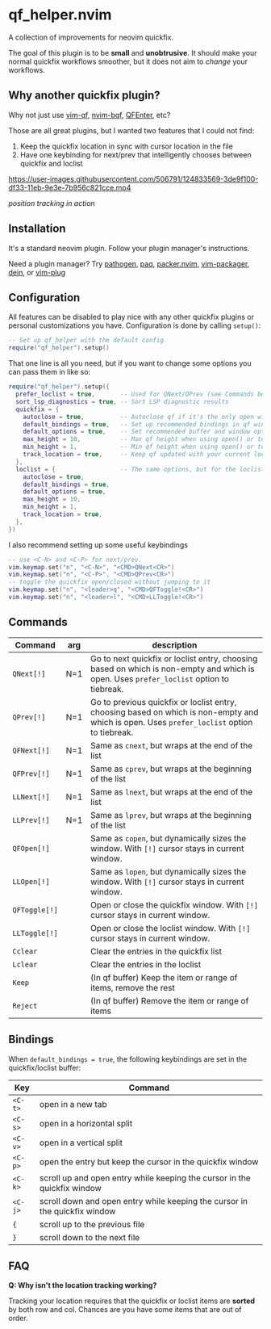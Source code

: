 # qf_helper.nvim

A collection of improvements for neovim quickfix.

The goal of this plugin is to be **small** and **unobtrusive**. It should make
your normal quickfix workflows smoother, but it does not aim to _change_ your
workflows.

## Why another quickfix plugin?

Why not just use [vim-qf](https://github.com/romainl/vim-qf),
[nvim-bqf](https://github.com/kevinhwang91/nvim-bqf),
[QFEnter](https://github.com/yssl/QFEnter), etc?

Those are all great plugins, but I wanted two features that I could not find:

1. Keep the quickfix location in sync with cursor location in the file
2. Have one keybinding for next/prev that intelligently chooses between quickfix and loclist

https://user-images.githubusercontent.com/506791/124833569-3de9f100-df33-11eb-9e3e-7b956c821cce.mp4

_position tracking in action_

## Installation

It's a standard neovim plugin. Follow your plugin manager's instructions.

Need a plugin manager? Try [pathogen](https://github.com/tpope/vim-pathogen), [paq](https://github.com/savq/paq-nvim), [packer.nvim](https://github.com/wbthomason/packer.nvim), [vim-packager](https://github.com/kristijanhusak/vim-packager), [dein](https://github.com/Shougo/dein.vim), or [vim-plug](https://github.com/junegunn/vim-plug)

## Configuration

All features can be disabled to play nice with any other quickfix plugins or
personal customizations you have. Configuration is done by calling `setup()`:

```lua
-- Set up qf_helper with the default config
require("qf_helper").setup()
```

That one line is all you need, but if you want to change some options you can
pass them in like so:

```lua
require("qf_helper").setup({
  prefer_loclist = true,       -- Used for QNext/QPrev (see Commands below)
  sort_lsp_diagnostics = true, -- Sort LSP diagnostic results
  quickfix = {
    autoclose = true,          -- Autoclose qf if it's the only open window
    default_bindings = true,   -- Set up recommended bindings in qf window
    default_options = true,    -- Set recommended buffer and window options
    max_height = 10,           -- Max qf height when using open() or toggle()
    min_height = 1,            -- Min qf height when using open() or toggle()
    track_location = true,     -- Keep qf updated with your current location
  },
  loclist = {                  -- The same options, but for the loclist
    autoclose = true,
    default_bindings = true,
    default_options = true,
    max_height = 10,
    min_height = 1,
    track_location = true,
  },
})
```

I also recommend setting up some useful keybindings

```lua
-- use <C-N> and <C-P> for next/prev.
vim.keymap.set("n", "<C-N>", "<CMD>QNext<CR>")
vim.keymap.set("n", "<C-P>", "<CMD>QPrev<CR>")
-- toggle the quickfix open/closed without jumping to it
vim.keymap.set("n", "<leader>q", "<CMD>QFToggle!<CR>")
vim.keymap.set("n", "<leader>l", "<CMD>LLToggle!<CR>")
```

## Commands

| Command       | arg     | description                                                                                                                                 |
| ------------- | ------- | ------------------------------------------------------------------------------------------------------------------------------------------- |
| `QNext[!]`    | N=1     | Go to next quickfix or loclist entry, choosing based on which is non-empty and which is open. Uses `prefer_loclist` option to tiebreak.     |
| `QPrev[!]`    | N=1     | Go to previous quickfix or loclist entry, choosing based on which is non-empty and which is open. Uses `prefer_loclist` option to tiebreak. |
| `QFNext[!]`   | N=1     | Same as `cnext`, but wraps at the end of the list                                                                                           |
| `QFPrev[!]`   | N=1     | Same as `cprev`, but wraps at the beginning of the list                                                                                     |
| `LLNext[!]`   | N=1     | Same as `lnext`, but wraps at the end of the list                                                                                           |
| `LLPrev[!]`   | N=1     | Same as `lprev`, but wraps at the beginning of the list                                                                                     |
| `QFOpen[!]`   |         | Same as `copen`, but dynamically sizes the window. With `[!]` cursor stays in current window.                                               |
| `LLOpen[!]`   |         | Same as `lopen`, but dynamically sizes the window. With `[!]` cursor stays in current window.                                               |
| `QFToggle[!]` |         | Open or close the quickfix window. With `[!]` cursor stays in current window.                                                               |
| `LLToggle[!]` |         | Open or close the loclist window. With `[!]` cursor stays in current window.                                                                |
| `Cclear`      |         | Clear the entries in the quickfix list                                                                                                      |
| `Lclear`      |         | Clear the entries in the loclist                                                                                                            |
| `Keep`        | <range> | (In qf buffer) Keep the item or range of items, remove the rest                                                                             |
| `Reject`      | <range> | (In qf buffer) Remove the item or range of items                                                                                            |

## Bindings

When `default_bindings = true`, the following keybindings are set in the
quickfix/loclist buffer:

| Key     | Command                                                                    |
| ------- | -------------------------------------------------------------------------- |
| `<C-t>` | open in a new tab                                                          |
| `<C-s>` | open in a horizontal split                                                 |
| `<C-v>` | open in a vertical split                                                   |
| `<C-p>` | open the entry but keep the cursor in the quickfix window                  |
| `<C-k>` | scroll up and open entry while keeping the cursor in the quickfix window   |
| `<C-j>` | scroll down and open entry while keeping the cursor in the quickfix window |
| `{`     | scroll up to the previous file                                             |
| `}`     | scroll down to the next file                                               |

## FAQ

**Q: Why isn't the location tracking working?**

Tracking your location requires that the quickfix or loclist items are
**sorted** by both row and col. Chances are you have some items that are out of
order.
